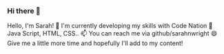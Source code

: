 ### Hi there 👋

<!--
**sarahnwright/sarahnwright** is a ✨ _special_ ✨ repository because its `README.md` (this file) appears on your GitHub profile.

Here are some ideas to get you started:

- 🔭 I’m currently working on ...
- 🌱 I’m currently learning ...
- 👯 I’m looking to collaborate on ...
- 🤔 I’m looking for help with ...
- 💬 Ask me about ...
- 📫 How to reach me: ...
- 😄 Pronouns: ...
- ⚡ Fun fact: ...
-->

Hello, I'm Sarah! 
🔭 I'm currently developing my skills with Code Nation
🌱 Java Script, HTML, CSS.. 
📫 You can reach me via github/sarahnwright
😄 Give me a little more time and hopefully I'll add to my content!
